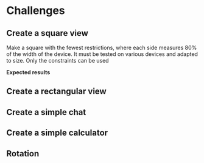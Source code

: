 <h1> Challenges </h1>
<h2> Create a square view</h2>

Make a square with the fewest restrictions, where each side measures 80% of the width of the device. It must be tested on various devices and adapted to size. Only the constraints can be used

**Expected results**


<h2> Create a rectangular view</h2>
<h2> Create a simple chat</h2>
<h2> Create a simple calculator</h2>
<h2> Rotation</h2>
